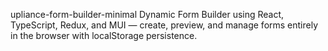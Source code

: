 upliance-form-builder-minimal
Dynamic Form Builder using React, TypeScript, Redux, and MUI — create, preview, and manage forms entirely in the browser with localStorage persistence.
